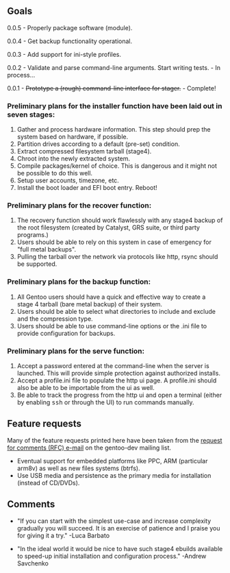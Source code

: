 ## Goals ##

0.0.5 - Properly package software (module).

0.0.4 - Get backup functionality operational.

0.0.3 - Add support for ini-style profiles.

0.0.2 - Validate and parse command-line arguments. Start writing tests. - In process...

0.0.1 - <s>Prototype a (rough) command-line interface for stager.</s> - Complete!

### Preliminary plans for the installer function have been laid out in seven stages: ###

1. Gather and process hardware information. This step should prep the system based on hardware, if possible.
2. Partition drives according to a default (pre-set) condition.
3. Extract compressed filesystem tarball (stage4).
4. Chroot into the newly extracted system.
5. Compile packages/kernel of choice. This is dangerous and it might not be possible to do this well.
6. Setup user accounts, timezone, etc.
7. Install the boot loader and EFI boot entry. Reboot!

### Preliminary plans for the recover function: ###

1. The recovery function should work flawlessly with any stage4 backup of the root filesystem (created by Catalyst, GRS suite, or third party programs.)
2. Users should be able to rely on this system in case of emergency for "full metal backups".
3. Pulling the tarball over the network via protocols like http, rsync should be supported.

### Preliminary plans for the backup function: ###

1. All Gentoo users should have a quick and effective way to create a stage 4 tarball (bare metal backup) of their system.
2. Users should be able to select what directories to include and exclude and the compression type.
3. Users should be able to use command-line options or the .ini file to provide configuration for backups.

### Preliminary plans for the serve function: ###

1. Accept a password entered at the command-line when the server is launched. This will provide simple protection against authorized installs.
2. Accept a profile.ini file to populate the http ui page. A profile.ini should also be able to be importable from the ui as well.
3. Be able to track the progress from the http ui and open a terminal (either by enabling <tt>ssh</tt> or through the UI) to run commands manually.

## Feature requests ##

Many of the feature requests printed here have been taken from the [request for comments (RFC) e-mail](https://archives.gentoo.org/gentoo-dev/message/361f30d23a4740e0f2e820ab4455ae21) on the gentoo-dev mailing list.
 
 * Eventual support for  embedded platforms like PPC, ARM (particular 
arm8v) as well as new files systems (btrfs).
* Use USB media and persistence as the primary media for installation (instead of CD/DVDs).

## Comments ##

* "If you can start with the simplest use-case and increase complexity
gradually you will succeed. It is an exercise of patience and I praise you for giving it a try." -Luca Barbato

* "In the ideal world it would be nice to have such stage4 ebuilds
available to speed-up initial installation and configuration
process." -Andrew Savchenko

